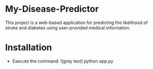 # My-Disease-Predictor
This project is a web-based application for predicting the likelihood of stroke and diabetes using user-provided medical information.

















# Installation
* Execute the command: ![grey text] python app.py
